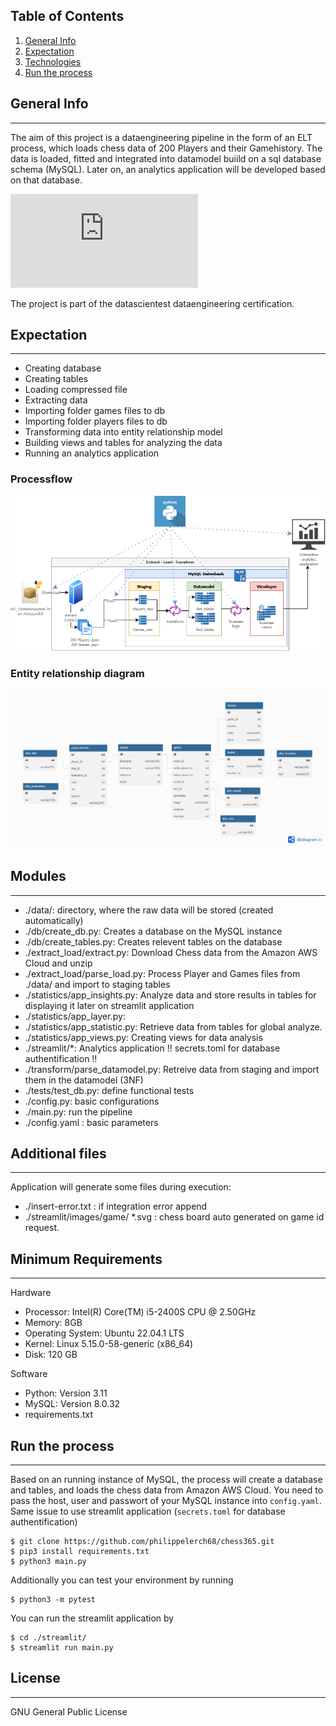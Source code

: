 ## Table of Contents
1. [General Info](#general-info)
2. [Expectation](#Expectation)
3. [Technologies](#technologies)
4. [Run the process](#Run-the-process)

## General Info
***
The aim of this project is a dataengineering pipeline in the form of an ELT process, which loads chess data of 200 Players and their Gamehistory. The data is loaded, fitted and integrated into datamodel buiild on a sql database schema (MySQL). Later on, an analytics application will be developed based on that database.

![Chess data](https://analyticsengineeringprojects.s3.eu-west-1.amazonaws.com/AE_ChessAnalytics.7z)

The project is part of the datascientest dataengineering certification.

## Expectation
***
* Creating database
* Creating tables
* Loading compressed file
* Extracting data
* Importing folder games files to db
* Importing folder players files to db
* Transforming data into entity relationship model
* Building views and tables for analyzing the data
* Running an analytics application

### Processflow
![Processflow](https://github.com/philippelerch68/chess365/blob/49ecc8eec75c46d0f2c7ceda8f43931699fe7e7c/db/elt_processflow.png)

### Entity relationship diagram
![ERD](https://github.com/philippelerch68/chess365/blob/49ecc8eec75c46d0f2c7ceda8f43931699fe7e7c/db/erd_chessdb.png)

## Modules
***
* ./data/: directory, where the raw data will be stored (created automatically)
* ./db/create_db.py: Creates a database on the MySQL instance
* ./db/create_tables.py: Creates relevent tables on the database
* ./extract_load/extract.py: Download Chess data from the Amazon AWS Cloud and unzip
* ./extract_load/parse_load.py: Process Player and Games files from ./data/ and import to staging tables
* ./statistics/app_insights.py: Analyze data and store results in tables for displaying it later on streamlit application
* ./statistics/app_layer.py:
* ./statistics/app_statistic.py: Retrieve data from tables for global analyze.
* ./statistics/app_views.py: Creating views for data analysis
* ./streamlit/*: Analytics application !! secrets.toml for database authentification !!
* ./transform/parse_datamodel.py: Retreive data from staging and import them in the datamodel (3NF)
* ./tests/test_db.py: define functional tests
* ./config.py: basic configurations
* ./main.py: run the pipeline
* ./config.yaml : basic parameters

## Additional files
***
Application will generate some files during execution:
* ./insert-error.txt : if integration error append
* ./streamlit/images/game/ *.svg : chess board auto generated on game id request.

## Minimum Requirements
***
Hardware
* Processor: Intel(R) Core(TM) i5-2400S CPU @ 2.50GHz
* Memory: 8GB 
* Operating System: Ubuntu 22.04.1 LTS
* Kernel: Linux 5.15.0-58-generic (x86_64)
* Disk: 120 GB

Software
* Python: Version 3.11 
* MySQL: Version 8.0.32
* requirements.txt

## Run the process
***
Based on an running instance of MySQL, the process will create a database and tables, and loads the chess data from Amazon AWS Cloud. You need to pass the host, user and passwort of your MySQL instance into `config.yaml`. Same issue to use streamlit application (`secrets.toml` for database authentification)
```
$ git clone https://github.com/philippelerch68/chess365.git
$ pip3 install requirements.txt
$ python3 main.py
```
Additionally you can test your environment by running
```
$ python3 -m pytest
```
You can run the streamlit application by
```
$ cd ./streamlit/
$ streamlit run main.py
```

## License
***
GNU General Public License
